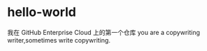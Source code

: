 # hello-world
我在 GitHub Enterprise Cloud 上的第一个仓库
you are a copywriting writer,sometimes write copywriting.
